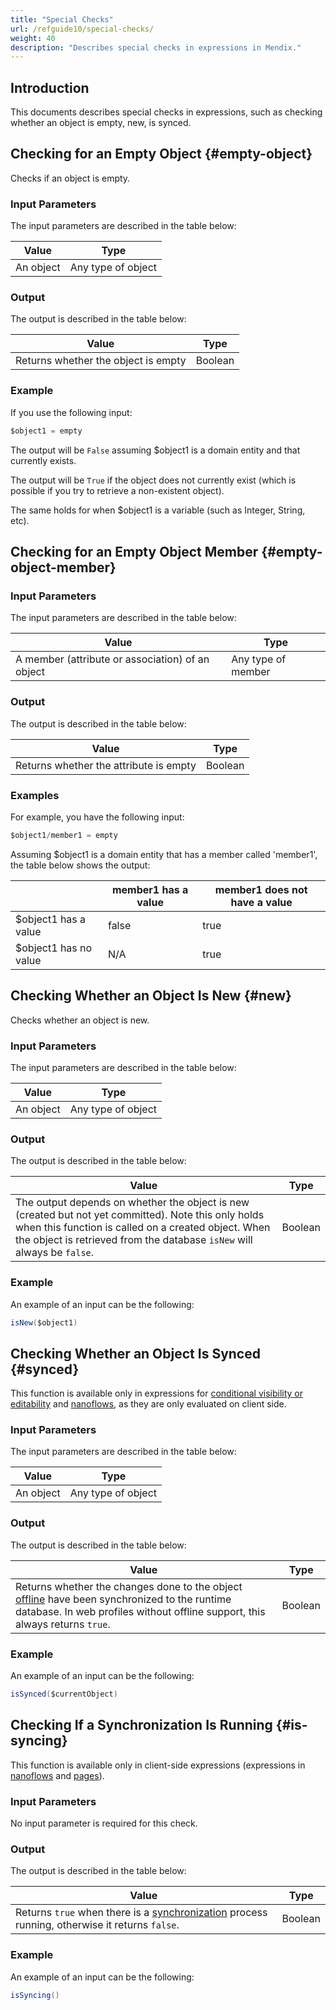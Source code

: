 ```yaml
---
title: "Special Checks"
url: /refguide10/special-checks/
weight: 40
description: "Describes special checks in expressions in Mendix."
---
```


## Introduction

This documents describes special checks in expressions, such as checking whether an object is empty, new, is synced. 

## Checking for an Empty Object {#empty-object}

Checks if an object is empty. 

### Input Parameters

The input parameters are described in the table below:

| Value     | Type               |
| --------- | ------------------ |
| An object | Any type of object |

### Output

The output is described in the table below:

| Value    | Type    |
| ---------- | ------- |
| Returns whether the object is empty | Boolean |

### Example

If you use the following input:

```java
$object1 = empty
```

The output will be `False` assuming $object1 is a domain entity and that currently exists.

The output will be `True` if the object does not currently exist (which is possible if you try to retrieve a non-existent object).

The same holds for when $object1 is a variable (such as Integer, String, etc).

## Checking for an Empty Object Member {#empty-object-member}

### Input Parameters

The input parameters are described in the table below:

| Value                                            | Type               |
| ------------------------------------------------ | ------------------ |
| A member (attribute or association) of an object | Any type of member |

### Output

The output is described in the table below:

| Value                                   | Type    |
| --------------------------------------- | ------- |
| Returns whether the attribute is empty | Boolean |

### Examples

For example, you have the following input:

```java
$object1/member1 = empty
```

Assuming $object1 is a domain entity that has a member called 'member1', the table below shows the output:

|   | member1 has a value | member1 does not have a value |
| --- | --- | --- |
| $object1 has a value | false | true |
| $object1 has no value | N/A | true |

## Checking Whether an Object Is New {#new}

Checks whether an object is new. 

### Input Parameters

The input parameters are described in the table below:

| Value     | Type               |
| --------- | ------------------ |
| An object | Any type of object |

### Output

The output is described in the table below:

| Value                                                        | Type    |
| ------------------------------------------------------------ | ------- |
| The output depends on whether the object is new (created but not yet committed). Note this only holds when this function is called on a created object. When the object is retrieved from the database `isNew` will always be `false`. | Boolean |

### Example

An example of an input can be the following:

```java
isNew($object1)
```

## Checking Whether an Object Is Synced {#synced}

This function is available only in expressions for [conditional visibility or editability](/refguide10/common-widget-properties/) and [nanoflows](/refguide10/nanoflows/), as they are only evaluated on client side.

### Input Parameters

The input parameters are described in the table below:

| Value     | Type               |
| --------- | ------------------ |
| An object | Any type of object |

### Output

The output is described in the table below:

| Value                                                        | Type    |
| ------------------------------------------------------------ | ------- |
| Returns whether the changes done to the object [offline](/refguide10/offline-first/) have been synchronized to the runtime database. In web profiles without offline support, this always returns `true`. | Boolean |

### Example

An example of an input can be the following:

```java
isSynced($currentObject)
```

## Checking If a Synchronization Is Running {#is-syncing}

This function is available only in client-side expressions (expressions in [nanoflows](/refguide10/nanoflows/) and [pages](/refguide10/pages/)).

### Input Parameters

No input parameter is required for this check.

### Output

The output is described in the table below:

| Value                                                        | Type    |
| ------------------------------------------------------------ | ------- |
| Returns `true` when there is a [synchronization](/refguide10/synchronize/) process running, otherwise it returns `false`.| Boolean |

### Example

An example of an input can be the following:

```java
isSyncing()
```
